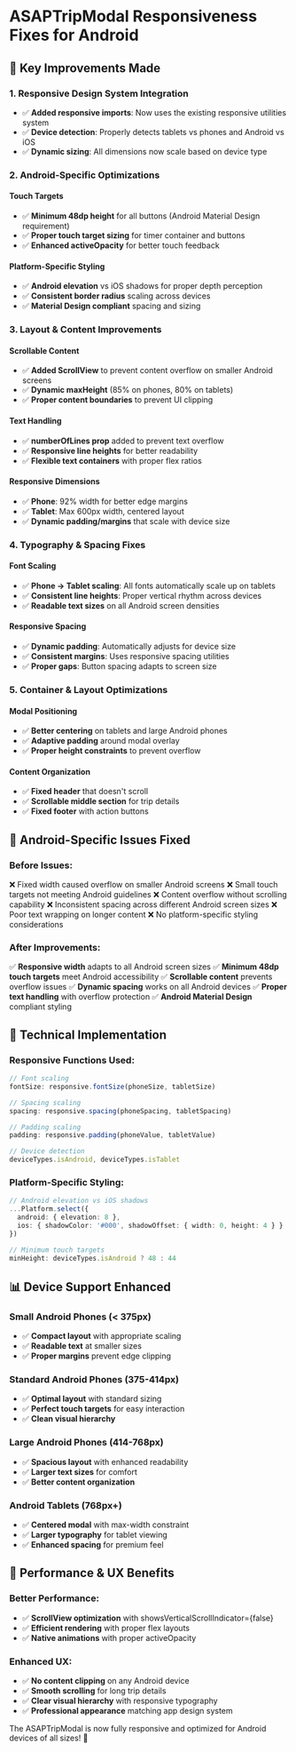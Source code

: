 # ASAPTripModal Responsiveness Fixes for Android

## 🔧 Key Improvements Made

### 1. **Responsive Design System Integration**
- ✅ **Added responsive imports**: Now uses the existing responsive utilities system
- ✅ **Device detection**: Properly detects tablets vs phones and Android vs iOS
- ✅ **Dynamic sizing**: All dimensions now scale based on device type

### 2. **Android-Specific Optimizations**

#### **Touch Targets**
- ✅ **Minimum 48dp height** for all buttons (Android Material Design requirement)
- ✅ **Proper touch target sizing** for timer container and buttons
- ✅ **Enhanced activeOpacity** for better touch feedback

#### **Platform-Specific Styling**
- ✅ **Android elevation** vs iOS shadows for proper depth perception
- ✅ **Consistent border radius** scaling across devices
- ✅ **Material Design compliant** spacing and sizing

### 3. **Layout & Content Improvements**

#### **Scrollable Content**
- ✅ **Added ScrollView** to prevent content overflow on smaller Android screens
- ✅ **Dynamic maxHeight** (85% on phones, 80% on tablets)
- ✅ **Proper content boundaries** to prevent UI clipping

#### **Text Handling**
- ✅ **numberOfLines prop** added to prevent text overflow
- ✅ **Responsive line heights** for better readability
- ✅ **Flexible text containers** with proper flex ratios

#### **Responsive Dimensions**
- ✅ **Phone**: 92% width for better edge margins
- ✅ **Tablet**: Max 600px width, centered layout
- ✅ **Dynamic padding/margins** that scale with device size

### 4. **Typography & Spacing Fixes**

#### **Font Scaling**
- ✅ **Phone → Tablet scaling**: All fonts automatically scale up on tablets
- ✅ **Consistent line heights**: Proper vertical rhythm across devices
- ✅ **Readable text sizes** on all Android screen densities

#### **Responsive Spacing**
- ✅ **Dynamic padding**: Automatically adjusts for device size
- ✅ **Consistent margins**: Uses responsive spacing utilities
- ✅ **Proper gaps**: Button spacing adapts to screen size

### 5. **Container & Layout Optimizations**

#### **Modal Positioning**
- ✅ **Better centering** on tablets and large Android phones
- ✅ **Adaptive padding** around modal overlay
- ✅ **Proper height constraints** to prevent overflow

#### **Content Organization**
- ✅ **Fixed header** that doesn't scroll
- ✅ **Scrollable middle section** for trip details
- ✅ **Fixed footer** with action buttons

## 📱 Android-Specific Issues Fixed

### **Before Issues:**
❌ Fixed width caused overflow on smaller Android screens
❌ Small touch targets not meeting Android guidelines
❌ Content overflow without scrolling capability
❌ Inconsistent spacing across different Android screen sizes
❌ Poor text wrapping on longer content
❌ No platform-specific styling considerations

### **After Improvements:**
✅ **Responsive width** adapts to all Android screen sizes
✅ **Minimum 48dp touch targets** meet Android accessibility
✅ **Scrollable content** prevents overflow issues
✅ **Dynamic spacing** works on all Android devices
✅ **Proper text handling** with overflow protection
✅ **Android Material Design** compliant styling

## 🎯 Technical Implementation

### **Responsive Functions Used:**
```typescript
// Font scaling
fontSize: responsive.fontSize(phoneSize, tabletSize)

// Spacing scaling  
spacing: responsive.spacing(phoneSpacing, tabletSpacing)

// Padding scaling
padding: responsive.padding(phoneValue, tabletValue)

// Device detection
deviceTypes.isAndroid, deviceTypes.isTablet
```

### **Platform-Specific Styling:**
```typescript
// Android elevation vs iOS shadows
...Platform.select({
  android: { elevation: 8 },
  ios: { shadowColor: '#000', shadowOffset: { width: 0, height: 4 } }
})

// Minimum touch targets
minHeight: deviceTypes.isAndroid ? 48 : 44
```

## 📊 Device Support Enhanced

### **Small Android Phones (< 375px)**
- ✅ **Compact layout** with appropriate scaling
- ✅ **Readable text** at smaller sizes
- ✅ **Proper margins** prevent edge clipping

### **Standard Android Phones (375-414px)**
- ✅ **Optimal layout** with standard sizing
- ✅ **Perfect touch targets** for easy interaction
- ✅ **Clean visual hierarchy**

### **Large Android Phones (414-768px)**
- ✅ **Spacious layout** with enhanced readability
- ✅ **Larger text sizes** for comfort
- ✅ **Better content organization**

### **Android Tablets (768px+)**
- ✅ **Centered modal** with max-width constraint
- ✅ **Larger typography** for tablet viewing
- ✅ **Enhanced spacing** for premium feel

## 🚀 Performance & UX Benefits

### **Better Performance:**
- ✅ **ScrollView optimization** with showsVerticalScrollIndicator={false}
- ✅ **Efficient rendering** with proper flex layouts
- ✅ **Native animations** with proper activeOpacity

### **Enhanced UX:**
- ✅ **No content clipping** on any Android device
- ✅ **Smooth scrolling** for long trip details
- ✅ **Clear visual hierarchy** with responsive typography
- ✅ **Professional appearance** matching app design system

The ASAPTripModal is now fully responsive and optimized for Android devices of all sizes! 🎉
